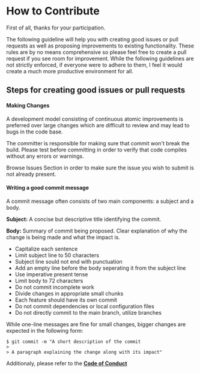 # How to Contribute

First of all, thanks for your participation.

The following guideline will help you with creating good issues or pull requests as well as proposing improvements to existing functionality. These rules are by no means comprehensive so please feel free to create a pull request if you see room for improvement. While the following guidelines are not strictly enforced, if everyone were to adhere to them, I feel it would create a much more productive environment for all.

## Steps for creating good issues or pull requests

#### Making Changes

A development model consisting of continuous atomic improvements is preferred over large changes which are difficult to review and may lead to bugs in the code base.

The committer is responsible for making sure that commit won't break the build. Please test before committing in order to verify that code compiles without any errors or warnings.

Browse Issues Section in order to make sure the issue you wish to submit is not already present.

#### Writing a good commit message
    
A commit message often consists of two main components: a subject and a body.

  **Subject:** A concise but descriptive title identifying the commit.
  
  **Body:** Summary of commit being proposed. Clear explanation of why the change is being made and what the impact is.
  
- Capitalize each sentence
- Limit subject line to 50 characters
- Subject line sould not end with punctuation
- Add an empty line before the body seperating it from the subject line
- Use imperative present tense
- Limit body to 72 characters
- Do not commit incomplete work
- Divide changes in appropriate small chunks
- Each feature should have its own commit
- Do not commit dependencies or local configuration files
- Do not directly commit to the main branch, utilize branches
        
While one-line messages are fine for small changes, bigger changes are expected in the following form:

```git
$ git commit -m "A short description of the commit
> 
> A paragraph explaining the change along with its impact"
```
             
Additionaly, please refer to the **[Code of Conduct](https://github.com/caalar/.github/blob/master/CODE_OF_CONDUCT.md)**
